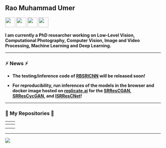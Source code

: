 ## Rao Muhammad Umer
[<img height="32" width="32" src="https://cdn.jsdelivr.net/npm/simple-icons@v4/icons/semanticuireact.svg" />](https://raoumer.github.io/) [<img height="32" width="32" src="https://cdn.jsdelivr.net/npm/simple-icons@v4/icons/googlescholar.svg" />](https://scholar.google.com/citations?user=40fvjRgAAAAJ&hl=en) [<img height="32" width="32" src="https://cdn.jsdelivr.net/npm/simple-icons@v4/icons/researchgate.svg" />](https://www.researchgate.net/profile/Rao_Umer) [<img height="32" width="32" src="https://cdn.jsdelivr.net/npm/simple-icons@v4/icons/linkedin.svg" />](https://pk.linkedin.com/in/raomumer/)

**I am currently a PhD researcher working on Low-Level Vision, Computational Photography, Computer Vision, Image and Video Processing, Machine Learning and Deep Learning.**

------------
 
### ⚡  **News** ⚡
- **The testing/inference code of [RBSRICNN](https://github.com/RaoUmer/RBSRICNN) will be released soon!**

- **For reproducibility, run inferences of the models in the browser and docker image hosted on [replicate.ai](https://beta.replicate.ai/) for the [SRResCGAN](https://beta.replicate.ai/RaoUmer/SRResCycGAN), [SRResCycGAN](https://beta.replicate.ai/RaoUmer/SRResCycGAN), and [ISRResCNet](https://beta.replicate.ai/RaoUmer/ISRResCNet)!**

------------
### 🌱 **My Repositories** 🌱
|<a href="https://github.com/RaoUmer/SRResCGAN"><img src="https://github-readme-stats-nu-ten.vercel.app/api/pin/?username=RaoUmer&repo=SRResCGAN&cache_seconds=10&theme=buefy" alt="" /></a>|<a href="https://github.com/RaoUmer/SRResCycGAN"><img src="https://github-readme-stats-nu-ten.vercel.app/api/pin/?username=RaoUmer&repo=SRResCycGAN&cache_seconds=5&theme=solarized-light" alt=""/></a>|
|:--:|:--:|
| <a href="https://github.com/RaoUmer/ISRResCNet"><img src="https://github-readme-stats-nu-ten.vercel.app/api/pin/?username=RaoUmer&repo=ISRResCNet&cache_seconds=10&theme=vue" alt=""  /></a>| <a href="https://github.com/RaoUmer/RBSRICNN"><img src="https://github-readme-stats-nu-ten.vercel.app/api/pin/?username=RaoUmer&repo=RBSRICNN&cache_seconds=10&theme=default" alt=""  /></a>| 
|<a href="https://github.com/RaoUmer/dwx"><img src="https://github-readme-stats-nu-ten.vercel.app/api/pin/?username=RaoUmer&repo=dwx&cache_seconds=10&theme=default" alt=""  /></a>|

------------
![](https://github-readme-stats-nu-ten.vercel.app/api?username=RaoUmer&show_icons=true&hide=contribs,issues&cache_seconds=86400&theme=default)
